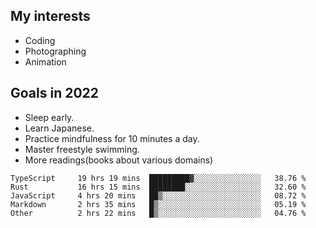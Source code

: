 ## My interests

- Coding
- Photographing
- Animation

## Goals in 2022

- Sleep early.
- Learn Japanese.
- Practice mindfulness for 10 minutes a day.
- Master freestyle swimming.
- More readings(books about various domains)

<!--START_SECTION:waka-->

```text
TypeScript     19 hrs 19 mins  █████████▓░░░░░░░░░░░░░░░   38.76 %
Rust           16 hrs 15 mins  ████████░░░░░░░░░░░░░░░░░   32.60 %
JavaScript     4 hrs 20 mins   ██▒░░░░░░░░░░░░░░░░░░░░░░   08.72 %
Markdown       2 hrs 35 mins   █▒░░░░░░░░░░░░░░░░░░░░░░░   05.19 %
Other          2 hrs 22 mins   █▒░░░░░░░░░░░░░░░░░░░░░░░   04.76 %
```

<!--END_SECTION:waka-->
